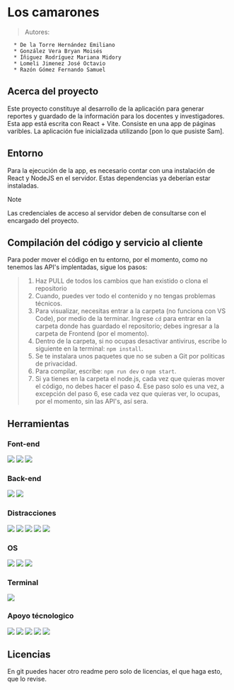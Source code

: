 # Los camarones 
> Autores:

```
  * De la Torre Hernández Emiliano
  * González Vera Bryan Moisés
  * Íñiguez Rodríguez Mariana Midory
  * Lomeli Jimenez José Octavio
  * Razón Gómez Fernando Samuel
```

## Acerca del proyecto

Este proyecto constituye al desarrollo de la aplicación para generar reportes y guardado de la información para los docentes y investigadores. Esta app está escrita con React + Vite. Consiste en una app de páginas varibles. La aplicación fue inicializada utilizando [pon lo que pusiste Sam].

## Entorno 

Para la ejecución de la app, es necesario contar con una instalación de React y NodeJS en el servidor. Estas dependencias ya deberían estar instaladas. 

> [!NOTE]
> Las credenciales de acceso al servidor deben de consultarse con el encargado del proyecto.

## Compilación del código y servicio al cliente
Para poder mover el código en tu entorno, por el momento, como no tenemos las API's implentadas, sigue los pasos:
> 1) Haz PULL de todos los cambios que han existido o clona el repositorio
> 2) Cuando, puedes ver todo el contenido y no tengas problemas técnicos.
> 3) Para visualizar, necesitas entrar a la carpeta (no funciona con VS Code), por medio de la terminar. Ingrese ``` cd ``` para entrar en la carpeta donde has guardado el repositorio; debes ingresar a la carpeta de Frontend (por el momento).
> 4) Dentro de la carpeta, si no ocupas desactivar antivirus, escribe lo siguiente en la terminal: ``` npm install ```.
> 5) Se te instalara unos paquetes que no se suben a Git por politicas de privacidad.
> 6) Para compilar, escribe: ``` npm run dev ``` o ``` npm start ```.
> 7) Si ya tienes en la carpeta el node.js, cada vez que quieras mover el código, no debes hacer el paso 4. Ese paso solo es una vez, a excepción del paso 6, ese cada vez que quieras ver, lo ocupas, por el momento, sin las API's, así sera. 


## Herramientas
### Font-end
<img src="https://img.shields.io/badge/React-20232A?style=for-the-badge&logo=react&logoColor=61DAFB" /> <img src="https://img.shields.io/badge/Node%20js-339933?style=for-the-badge&logo=nodedotjs&logoColor=white" />
<img src="https://img.shields.io/badge/JavaScript-323330?style=for-the-badge&logo=javascript&logoColor=F7DF1E" />

### Back-end
<img src="https://img.shields.io/badge/Amazon_AWS-FF9900?style=for-the-badge&logo=amazonaws&logoColor=white" /> <img src="https://img.shields.io/badge/MongoDB-4EA94B?style=for-the-badge&logo=mongodb&logoColor=white" />

### Distracciones
<img src="https://img.shields.io/badge/Duolingo-58CC02?style=for-the-badge&logo=Duolingo&logoColor=white" /> <img src="https://img.shields.io/badge/Epic%20Games-313131?style=for-the-badge&logo=Epic%20Games&logoColor=white" />
<img src="https://img.shields.io/badge/Steam-000000?style=for-the-badge&logo=steam&logoColor=white" /> <img src="https://img.shields.io/badge/X-000000?style=for-the-badge&logo=x&logoColor=white" />
<img src="https://img.shields.io/badge/Netflix-E50914?style=for-the-badge&logo=netflix&logoColor=white" />

### OS
<img src="https://img.shields.io/badge/Linux-FCC624?style=for-the-badge&logo=linux&logoColor=black" /> <img src="https://img.shields.io/badge/Ubuntu-E95420?style=for-the-badge&logo=ubuntu&logoColor=white" />
<img src="https://img.shields.io/badge/Windows_11-0078d4?style=for-the-badge&logo=windows-11&logoColor=white" />

### Terminal 
<img src="https://img.shields.io/badge/GIT-E44C30?style=for-the-badge&logo=git&logoColor=white" />

### Apoyo técnologico
<img src="https://img.shields.io/badge/W3Schools-04AA6D?style=for-the-badge&logo=W3Schools&logoColor=white" /> <img src="https://img.shields.io/badge/ChatGPT-74aa9c?style=for-the-badge&logo=openai&logoColor=white" />
<img src="https://img.shields.io/badge/Canva-%2300C4CC.svg?&style=for-the-badge&logo=Canva&logoColor=white" /> <img src="https://img.shields.io/badge/Figma-F24E1E?style=for-the-badge&logo=figma&logoColor=white" />
<img src="https://img.shields.io/badge/Discord-5865F2?style=for-the-badge&logo=discord&logoColor=white" />

## Licencias 
En git puedes hacer otro readme pero solo de licencias, el que haga esto, que lo revise. 
